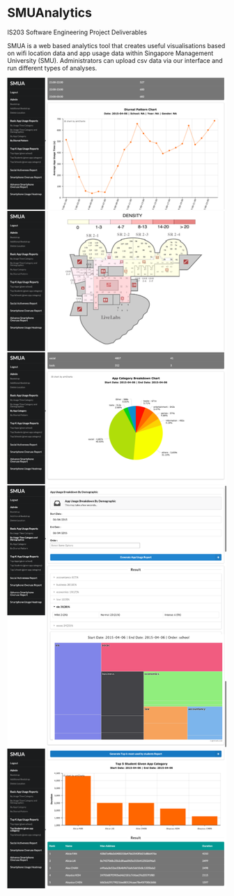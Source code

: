 # SMUAnalytics
IS203 Software Engineering Project Deliverables

SMUA is a web based analytics tool that creates useful visualisations based on wifi location data and app usage data within Singapore Management University (SMU). Administrators can upload csv data via our interface and run different types of analyses. 

![Screenshot](smua1.png?raw=true "Screenshot")
![Screenshot](smua2.png?raw=true "Screenshot")
![Screenshot](smua3.png?raw=true "Screenshot")
![Screenshot](smua4.png?raw=true "Screenshot")
![Screenshot](smua5.png?raw=true "Screenshot")
